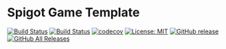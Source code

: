 Spigot Game Template
==========================

[![Build Status](https://img.shields.io/travis/com/ursinn/Spigot-GameTemplate?logo=travis)](https://travis-ci.com/ursinn/Spigot-GameTemplate)
[![Build Status](https://img.shields.io/jenkins/build?jobUrl=https%3A%2F%2Fci.filli-it.ch%2Fjob%2Fursinn%2Fjob%2FSpigot-GameTemplate%2Fjob%2Fmaster%2F&logo=jenkins)](https://ci.filli-it.ch/job/ursinn/job/Spigot-GameTemplate/job/master/)
[![codecov](https://codecov.io/gh/ursinn/Spigot-GameTemplate/branch/master/graph/badge.svg)](https://codecov.io/gh/ursinn/Spigot-GameTemplate)
[![License: MIT](https://img.shields.io/badge/License-MIT-green.svg)](https://opensource.org/licenses/MIT)
[![GitHub release](https://img.shields.io/github/release/ursinn/Spigot-GameTemplate.svg?logo=github)](https://github.com/ursinn/Spigot-GameTemplate/releases/latest)
[![GitHub All Releases](https://img.shields.io/github/downloads/ursinn/Spigot-GameTemplate/total.svg?logo=github)](https://github.com/ursinn/Spigot-GameTemplate/releases)

